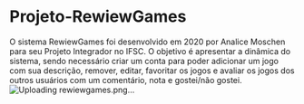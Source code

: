 # Projeto-RewiewGames

O sistema RewiewGames foi desenvolvido em 2020 por Analice Moschen para seu Projeto Integrador no IFSC.
O objetivo é apresentar a dinâmica do sistema, sendo necessário criar um conta para poder adicionar um jogo com sua descrição, remover, editar, favoritar os jogos e avaliar os jogos dos outros usuários com um comentário, nota e gostei/não gostei.
![Uploading rewiewgames.png…]()
